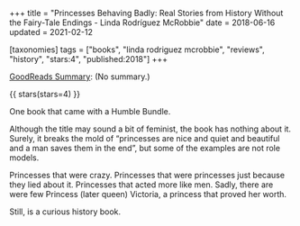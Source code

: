 +++
title = "Princesses Behaving Badly: Real Stories from History Without the Fairy-Tale Endings - Linda Rodríguez McRobbie"
date = 2018-06-16
updated = 2021-02-12

[taxonomies]
tags = ["books", "linda rodriguez mcrobbie", "reviews", "history", "stars:4",
"published:2018"]
+++

[GoodReads Summary](https://www.goodreads.com/book/show/36297174-princesses-behaving-badly):
(No summary.)

<!-- more -->

{{ stars(stars=4) }}

One book that came with a Humble Bundle. 

Although the title may sound a bit of feminist, the book has nothing about it.
Surely, it breaks the mold of “princesses are nice and quiet and beautiful and
a man saves them in the end”, but some of the examples are not role models. 

Princesses that were crazy. Princesses that were princesses just because they
lied about it. Princesses that acted more like men. Sadly, there are were few
Princess (later queen) Victoria, a princess that proved her worth. 

Still, is a curious history book. 
